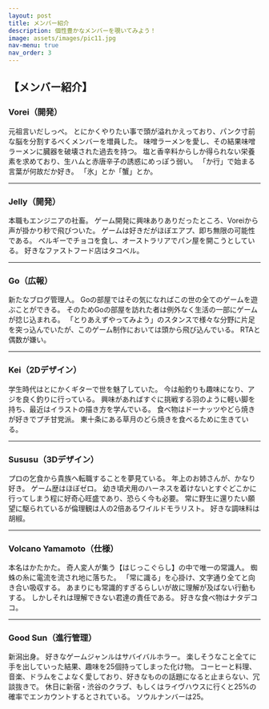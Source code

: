 ```yaml
---
layout: post
title: メンバー紹介
description: 個性豊かなメンバーを覗いてみよう！
image: assets/images/pic11.jpg
nav-menu: true
nav_order: 3
---
```



## **【メンバー紹介】**

### **Vorei**（開発）
元祖言いだしっぺ。
とにかくやりたい事で頭が溢れかえっており、パンク寸前な脳を分割するべくメンバーを増員した。
味噌ラーメンを愛し、その結果味噌ラーメンに臓器を破壊された過去を持つ。
塩と香辛料からしか得られない栄養素を求めており、生ハムと赤唐辛子の誘惑にめっぽう弱い。
「か行」で始まる言葉が何故だか好き。
「氷」とか「蟹」とか。

---

### **Jelly**（開発）
本職もエンジニアの社畜。
ゲーム開発に興味ありありだったところ、Voreiから声が掛かり秒で飛びついた。
ゲームは好きだがほぼエアプ、即ち無限の可能性である。
ベルギーでチョコを食し、オーストラリアでパン屋を開こうとしている。
好きなファストフード店はタコベル。

---

### **Go**（広報）
新たなブログ管理人。
Goの部屋ではその気になればこの世の全てのゲームを遊ぶことができる。
そのためGoの部屋を訪れた者は例外なく生活の一部にゲームが捻じ込まれる。
「とりあえずやってみよう」のスタンスで様々な分野に片足を突っ込んでいたが、このゲーム制作においては頭から飛び込んでいる。
RTAと偶数が嫌い。

---

### **Kei**（2Dデザイン）
学生時代はとにかくギターで世を魅了していた。
今は船釣りも趣味になり、アジを良く釣りに行っている。
興味があればすぐに挑戦する羽のように軽い脚を持ち、最近はイラストの描き方を学んでいる。
食べ物はドーナッツやどら焼きが好きでプチ甘党派。
東十条にある草月のどら焼きを食べるために生きている。

---

### **Sususu**（3Dデザイン）
プロの乞食から貴族へ転職することを夢見ている。
年上のお姉さんが、かなり好き。
ゲーム歴はほぼゼロ。
幼き頃犬用のハーネスを着けないとすぐどこかに行ってしまう程に好奇心旺盛であり、恐らく今も必要。
常に野生に還りたい願望に駆られているが倫理観は人の2倍あるワイルドモラリスト。
好きな調味料は胡椒。

---

### **Volcano Yamamoto**（仕様）
本名はかたかた。
奇人変人が集う【はじっこぐらし】の中で唯一の常識人。
蜘蛛の糸に電流を流され地に落ちた。
「常に識る」を心掛け、文字通り全てと向き合い吸収する。
あまりにも常識的すぎるらしいが故に理解が及ばない行動もする。
しかしそれは理解できない君達の責任である。
好きな食べ物はナタデココ。

---

### **Good Sun**（進行管理）
新潟出身。
好きなゲームジャンルはサバイバルホラー。
楽しそうなこと全てに手を出していった結果、趣味を25個持ってしまった化け物。
コーヒーと料理、音楽、ドラムをこよなく愛しており、好きなものの話題になると止まらない、冗談抜きで。
休日に新宿・渋谷のクラブ、もしくはライヴハウスに行くと25%の確率でエンカウントするとされている。
ソウルナンバーは25。